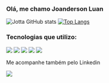 ### Olá, me chamo Joanderson Luan

![Jotta GitHub stats](https://github-readme-stats.vercel.app/api?username=jotta2021&show_icons=true&theme=dracula)
[![Top Langs](https://github-readme-stats.vercel.app/api/top-langs/?username=jotta2021&hide_progress=)](https://github.com/jotta2021/github-readme-stats)

### Tecnologias que utilizo: 
<img src="https://img.shields.io/badge/HTML5-E34F26?style=for-the-badge&logo=html5&logoColor=white"/>
<img src="https://img.shields.io/badge/CSS3-1572B6?style=for-the-badge&logo=css3&logoColor=white"/>
<img src="https://img.shields.io/badge/JavaScript-F7DF1E?style=for-the-badge&logo=javascript&logoColor=black"/>
<img src="https://img.shields.io/badge/React_Native-20232A?style=for-the-badge&logo=react&logoColor=61DAFB"/>
<img src="https://img.shields.io/badge/React-20232A?style=for-the-badge&logo=react&logoColor=61DAFB"/>



<p> Me acompanhe também pelo Linkedin</p>
<a href="https://www.linkedin.com/in/joanderson-luan-santos-0a187a252/">  <img src='https://img.shields.io/badge/LinkedIn-0077B5?style=for-the-badge&logo=linkedin&logoColor=white'/> </a> 
